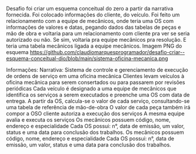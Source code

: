 Desafio foi criar um esquema conceitual do zero a partir da narrativa fornecida. 
Foi colocado informações do cliente, do veículo. Foi feito um relacionamento com a equipe de mecânicos, onde teria uma OS com informações de valores e datas, pegando dados das tabelas de peças e mão de obra e voltaria para um relacionamento com cliente pra ver se seria autorizado ou não. Se sim, voltaria pra equipe mecânicos pra resolução. E teria uma tabela mecânicos ligada a equipe mecânicos.
Imagem PNG do esquema https://github.com/claudiomarquesprogramador/desafio-criar--esquema-conceitual-dio/blob/main/sistema-oficina-mecanica.png

Informações:
Narrativa:
Sistema de controle e gerenciamento de execução de ordens de serviço em uma oficina mecânica
Clientes levam veículos à oficina mecânica para serem consertados ou para passarem por revisões  periódicas
Cada veículo é designado a uma equipe de mecânicos que identifica os serviços a serem executados e preenche uma OS com data de entrega.
A partir da OS, calcula-se o valor de cada serviço, consultando-se uma tabela de referência de mão-de-obra
O valor de cada peça também irá compor a OSO cliente autoriza a execução dos serviços
A mesma equipe avalia e executa os serviços
Os mecânicos possuem código, nome, endereço e especialidade
Cada OS possui: n°, data de emissão, um valor, status e uma data para conclusão dos trabalhos.
Os mecânicos possuem código, nome, endereço e especialidade
Cada OS possui: n°, data de emissão, um valor, status e uma data para conclusão dos trabalhos.
